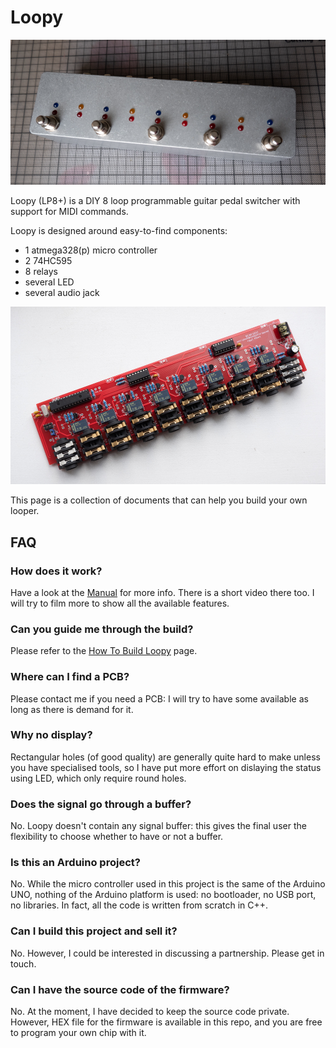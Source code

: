 #  Loopy

![Looper](./img/DSCF1542.jpg "Looper")

Loopy (LP8+) is a DIY 8 loop programmable guitar pedal switcher with support for MIDI commands.

Loopy is designed around easy-to-find components:
 - 1 atmega328(p) micro controller
 - 2 74HC595
 - 8 relays
 - several LED
 - several audio jack

![Main Board](./img/DSCF1528.jpg "Main Board")

This page is a collection of documents that can help you build your own looper.

##  FAQ

###  How does it work?

Have a look at the [Manual](./manual.md) for more info. There is a short video there too. I will try to film more to show all the available features.

###  Can you guide me through the build?

Please refer to the [How To Build Loopy](./howto.md) page.

###  Where can I find a PCB?

Please contact me if you need a PCB: I will try to have some available as long as there is demand for it.

###  Why no display?

Rectangular holes (of good quality) are generally quite hard to make unless you have specialised tools, so I have put more effort on dislaying the status using LED, which only require round holes.

###  Does the signal go through a buffer?

No. Loopy doesn't contain any signal buffer: this gives the final user the flexibility to choose whether to have or not a buffer.

###  Is this an Arduino project?

No. While the micro controller used in this project is the same of the Arduino UNO, nothing of the Arduino platform is used: no bootloader, no USB port, no libraries. In fact, all the code is written from scratch in C++.

###  Can I build this project and sell it?

No. However, I could be interested in discussing a partnership. Please get in touch.

###  Can I have the source code of the firmware?

No. At the moment, I have decided to keep the source code private. However, HEX file for the firmware is available in this repo, and you are free to program your own chip with it.
